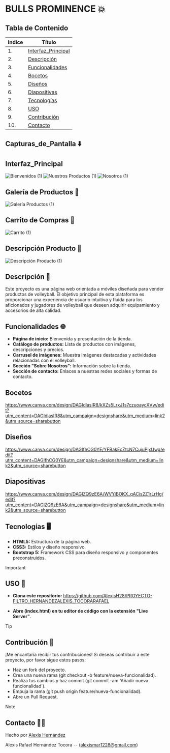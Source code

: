 # BULLS PROMINENCE 💥

## Tabla de Contenido
| Indice | Título  |
|--|--|
| 1. | [Interfaz_Principal](#Interfaz_Principal) |
| 2. | [Descripción](#Descripción) |
| 3. | [Funcionalidades](#Funcionalidades) |
| 4. | [Bocetos](#Bocetos) |
| 5. | [Diseños](#Diseños) |
| 6. | [Diapositivas](#Diapositivas) |
| 7. | [Tecnologías](#Tecnologías) |
| 8. | [USO](#USO) |
| 9. | [Contribución](#Contribución) |
| 10. | [Contacto](#Contacto) |

## Capturas_de_Pantalla ⬇️

## Interfaz_Principal 

![Bienvenidos (1)](https://github.com/AlexisH28/PROYECTO-FILTRO_HERNANDEZALEXIS_TOCORARAFAEL/assets/166555818/13ee1cc8-3372-4dd2-8bb4-ce71a2ba4adc)
![Nuestros Productos (1)](https://github.com/AlexisH28/PROYECTO-FILTRO_HERNANDEZALEXIS_TOCORARAFAEL/assets/166555818/8bd3ec7b-9763-40d4-b637-49a6f604c1ac)
![Nosotros (1)](https://github.com/AlexisH28/PROYECTO-FILTRO_HERNANDEZALEXIS_TOCORARAFAEL/assets/166555818/fb176ebd-06af-4680-8735-4a18f983e96c)

## Galería de Productos 🏐

![Galería Productos (1)](https://github.com/AlexisH28/PROYECTO-FILTRO_HERNANDEZALEXIS_TOCORARAFAEL/assets/166555818/20e974d8-fc9d-4cac-81a1-130eb9b40541)

## Carrito de Compras 🛒

![Carrito (1)](https://github.com/AlexisH28/PROYECTO-FILTRO_HERNANDEZALEXIS_TOCORARAFAEL/assets/166555818/71f55d01-26bf-4296-9028-57ed680c2ef0)

## Descripción Producto 🏐

![Descripción Producto (1)](https://github.com/AlexisH28/PROYECTO-FILTRO_HERNANDEZALEXIS_TOCORARAFAEL/assets/166555818/c3573cf0-6409-496d-b80e-11b5e5f5ad14)

## Descripción 📱

Este proyecto es una página web orientada a móviles diseñada para vender productos de volleyball. El objetivo principal de esta plataforma es proporcionar una experiencia de usuario intuitiva y fluida para los aficionados y jugadores de volleyball que deseen adquirir equipamiento y accesorios de alta calidad.

## Funcionalidades 🌐

- **Página de inicio:** Bienvenida y presentación de la tienda.
- **Catálogo de productos:** Lista de productos con imágenes, descripciones y precios.
- **Carrusel de imágenes:** Muestra imágenes destacadas y actividades relacionadas con el volleyball.
- **Sección "Sobre Nosotros":** Información sobre la tienda.
- **Sección de contacto:** Enlaces a nuestras redes sociales y formas de contacto.

## Bocetos

https://www.canva.com/design/DAGIdlasIR8/kXZs5LrxJ1s7czuoaycXVw/edit?utm_content=DAGIdlasIR8&utm_campaign=designshare&utm_medium=link2&utm_source=sharebutton

## Diseños

https://www.canva.com/design/DAGIfhCG0YE/YFBakEcZtcN7CujuPjxUwg/edit?utm_content=DAGIfhCG0YE&utm_campaign=designshare&utm_medium=link2&utm_source=sharebutton

## Diapositivas

https://www.canva.com/design/DAGIZQ9zE6A/WVYiBOKX_qACis2Z1rLrHg/edit?utm_content=DAGIZQ9zE6A&utm_campaign=designshare&utm_medium=link2&utm_source=sharebutton

## Tecnologías 🖥️

- **HTML5:** Estructura de la página web.
- **CSS3:** Estilos y diseño responsivo.
- **Bootstrap 5:** Framework CSS para diseño responsivo y componentes preconstruidos.

> [!IMPORTANT]
> ## USO 🔧

- **Clona este repositorio:**
https://github.com/AlexisH28/PROYECTO-FILTRO_HERNANDEZALEXIS_TOCORARAFAEL
   
- **Abre (index.html) en tu editor de código con la extensión "Live Server"**.

> [!TIP]
> ## Contribución 👥

¡Me encantaría recibir tus contribuciones! Si deseas contribuir a este proyecto, por favor sigue estos pasos:

- Haz un fork del proyecto.
- Crea una nueva rama (git checkout -b feature/nueva-funcionalidad).
- Realiza tus cambios y haz commit (git commit -am 'Añadir nueva funcionalidad').
- Empuja la rama (git push origin feature/nueva-funcionalidad).
- Abre un Pull Request.

> [!NOTE]
> ## Contacto 🧑‍💻

Hecho por [Alexis Hernández](https://github.com/AlexisH28)

Alexis Rafael Hernández Tocora -- (alexismar1228@gmail.com)






